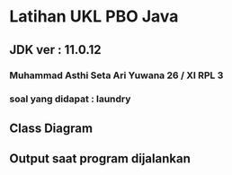 # Latihan UKL PBO Java
## JDK ver : 11.0.12
### Muhammad Asthi Seta Ari Yuwana 26 / XI RPL 3
### soal yang didapat : laundry

## Class Diagram

## Output saat program dijalankan
